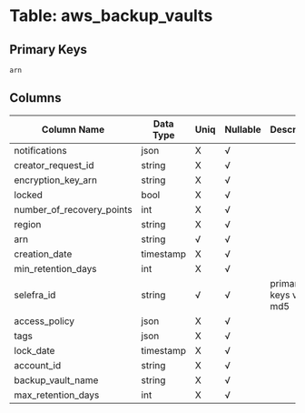 # Table: aws_backup_vaults

## Primary Keys 

```
arn
```


## Columns 

|  Column Name   |  Data Type  | Uniq | Nullable | Description | 
|  ----  | ----  | ----  | ----  | ---- | 
| notifications | json | X | √ |  | 
| creator_request_id | string | X | √ |  | 
| encryption_key_arn | string | X | √ |  | 
| locked | bool | X | √ |  | 
| number_of_recovery_points | int | X | √ |  | 
| region | string | X | √ |  | 
| arn | string | √ | √ |  | 
| creation_date | timestamp | X | √ |  | 
| min_retention_days | int | X | √ |  | 
| selefra_id | string | √ | √ | primary keys value md5 | 
| access_policy | json | X | √ |  | 
| tags | json | X | √ |  | 
| lock_date | timestamp | X | √ |  | 
| account_id | string | X | √ |  | 
| backup_vault_name | string | X | √ |  | 
| max_retention_days | int | X | √ |  | 



